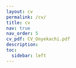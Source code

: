 ```yaml
---
layout: cv
permalink: /cv/
title: cv
nav: true
nav_order: 5
cv_pdf: CV_Onyekachi.pdf
description:
toc:
  sidebar: left
---
```

